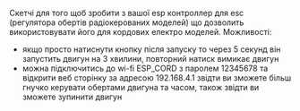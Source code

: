 Скетчі для того щоб зробити з вашої esp контроллер для esc (регулятора обертів радіокерованих моделей) що дозволить використовувати його для кордових електро моделей.
Можливості:
- якщо просто натиснути кнопку після запуску то через 5 секунд він запустить двигун на 3 хвилини, повторний натиск вимикає двигун
- можна підключитись до wi-fi ESP_CORD з паролем 12345678 та відкрити веб сторінку за адресою 192.168.4.1 звідти ви зможете більш гнучко керувати обертами двигуна та часом, також звідти ви зможете зупинити двигун
